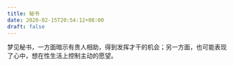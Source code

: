 ```yaml
---
title: 秘书
date: 2020-02-15T20:54:12+08:00
draft: false
---
```


梦见秘书，一方面暗示有贵人相助，得到发挥才干的机会；另一方面，也可能表现了心中，想在性生活上控制主动的愿望。<br>
